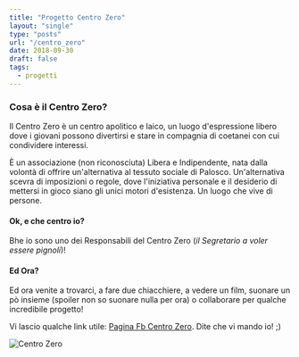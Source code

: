 ```yaml
---
title: "Progetto Centro Zero"
layout: "single"
type: "posts"
url: "/centro_zero"
date: 2018-09-30
draft: false
tags:
  - progetti
---
```



### Cosa è il Centro Zero?
Il Centro Zero è un centro apolitico e laico, un luogo d'espressione libero dove i giovani possono divertirsi e stare in compagnia di coetanei con cui condividere interessi.

È un associazione (non riconosciuta) Libera e Indipendente, nata dalla volontà di offrire un'alternativa al tessuto sociale di Palosco. Un'alternativa scevra di imposizioni o regole, dove l'iniziativa personale e il desiderio di mettersi in gioco siano gli unici motori d'esistenza. Un luogo che vive di persone.

#### Ok, e che centro io?

Bhe io sono uno dei Responsabili del Centro Zero (_il Segretario a voler essere pignoli_)!

#### Ed Ora?

Ed ora venite a trovarci, a fare due chiacchiere, a vedere un film, suonare un pò insieme (spoiler non so suonare nulla per ora) o collaborare per qualche incredibile progetto!

Vi lascio qualche link utile: [Pagina Fb Centro Zero](https://www.facebook.com/CentroZero/). Dite che vi mando io! ;)

![Centro Zero](/cose_che/cz_logo.webp)
